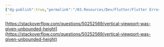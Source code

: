 ```yaml
---
{"dg-publish":true,"permalink":"/03.Resources/Dev/Flutter/Flutter Error - Vertical viewport was given unboun/","tags":["dev","flutter","error"],"noteIcon":""}
---
```




[https://stackoverflow.com/questions/50252569/vertical-viewport-was-given-unbounded-height](https://stackoverflow.com/questions/50252569/vertical-viewport-was-given-unbounded-height)